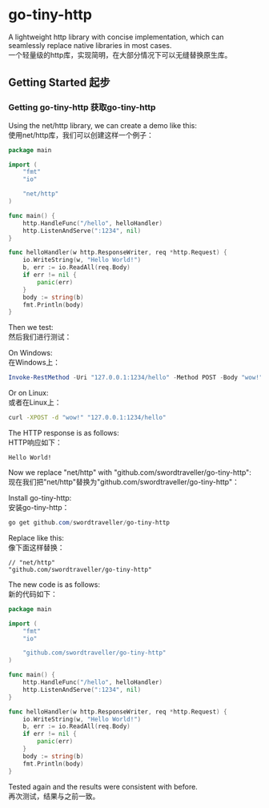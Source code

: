 # go-tiny-http

A lightweight http library with concise implementation, which can seamlessly replace native libraries in most cases.  
一个轻量级的http库，实现简明，在大部分情况下可以无缝替换原生库。  

## Getting Started 起步

### Getting go-tiny-http 获取go-tiny-http

Using the net/http library, we can create a demo like this:  
使用net/http库，我们可以创建这样一个例子：  

```go
package main

import (
	"fmt"
	"io"

	"net/http"
)

func main() {
	http.HandleFunc("/hello", helloHandler)
	http.ListenAndServe(":1234", nil)
}

func helloHandler(w http.ResponseWriter, req *http.Request) {
	io.WriteString(w, "Hello World!")
	b, err := io.ReadAll(req.Body)
	if err != nil {
		panic(err)
	}
	body := string(b)
	fmt.Println(body)
}
```

Then we test:  
然后我们进行测试：  

On Windows:  
在Windows上：  

```powershell
Invoke-RestMethod -Uri "127.0.0.1:1234/hello" -Method POST -Body "wow!"
```

Or on Linux:  
或者在Linux上：  

```bash
curl -XPOST -d "wow!" "127.0.0.1:1234/hello"
```

The HTTP response is as follows:  
HTTP响应如下：  
```
Hello World!
```

Now we replace "net/http" with "github.com/swordtraveller/go-tiny-http":  
现在我们把"net/http"替换为"github.com/swordtraveller/go-tiny-http"：  

Install go-tiny-http:  
安装go-tiny-http：  

```powershell
go get github.com/swordtraveller/go-tiny-http
```

Replace like this:  
像下面这样替换：  
```
// "net/http"
"github.com/swordtraveller/go-tiny-http"
```

The new code is as follows:  
新的代码如下：  
```go
package main

import (
	"fmt"
	"io"

	"github.com/swordtraveller/go-tiny-http"
)

func main() {
	http.HandleFunc("/hello", helloHandler)
	http.ListenAndServe(":1234", nil)
}

func helloHandler(w http.ResponseWriter, req *http.Request) {
	io.WriteString(w, "Hello World!")
	b, err := io.ReadAll(req.Body)
	if err != nil {
		panic(err)
	}
	body := string(b)
	fmt.Println(body)
}

```

Tested again and the results were consistent with before.  
再次测试，结果与之前一致。  